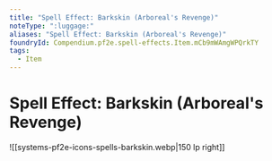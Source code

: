 ```yaml
---
title: "Spell Effect: Barkskin (Arboreal's Revenge)"
noteType: ":luggage:"
aliases: "Spell Effect: Barkskin (Arboreal's Revenge)"
foundryId: Compendium.pf2e.spell-effects.Item.mCb9mWAmgWPQrkTY
tags:
  - Item
---
```


# Spell Effect: Barkskin (Arboreal's Revenge)
![[systems-pf2e-icons-spells-barkskin.webp|150 lp right]]
